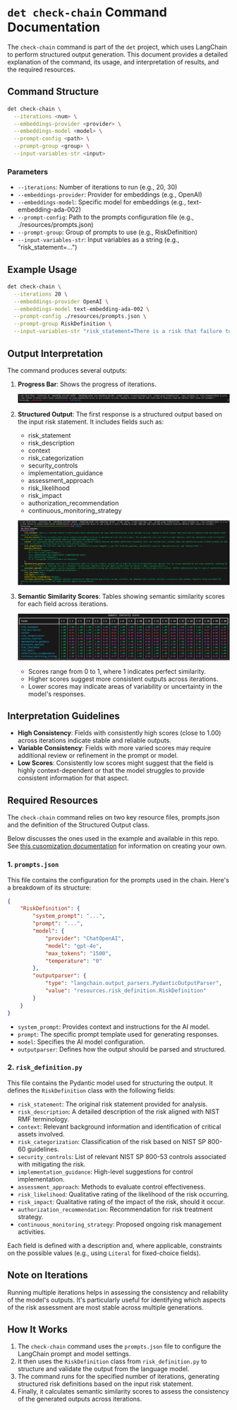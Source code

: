 # `det check-chain` Command Documentation

The `check-chain` command is part of the `det` project, which uses LangChain to perform structured output generation. This document provides a detailed explanation of the command, its usage, and interpretation of results, and the required resources.

## Command Structure

```bash
det check-chain \
  --iterations <num> \
  --embeddings-provider <provider> \
  --embeddings-model <model> \
  --prompt-config <path> \
  --prompt-group <group> \
  --input-variables-str <input>
```

### Parameters

- `--iterations`: Number of iterations to run (e.g., 20, 30)
- `--embeddings-provider`: Provider for embeddings (e.g., OpenAI)
- `--embeddings-model`: Specific model for embeddings (e.g., text-embedding-ada-002)
- `--prompt-config`: Path to the prompts configuration file (e.g., ./resources/prompts.json)
- `--prompt-group`: Group of prompts to use (e.g., RiskDefinition)
- `--input-variables-str`: Input variables as a string (e.g., "risk_statement=...")

## Example Usage

```bash
det check-chain \
  --iterations 20 \
  --embeddings-provider OpenAI \
  --embeddings-model text-embedding-ada-002 \
  --prompt-config ./resources/prompts.json \
  --prompt-group RiskDefinition \
  --input-variables-str "risk_statement=There is a risk that failure to enforce multi-factor authentication can cause unauthorized access to user accounts to occur, leading to account takeover that could lead to financial fraud and identity theft issues for customers."
```

## Output Interpretation

The command produces several outputs:

1. **Progress Bar**: Shows the progress of iterations.

   ![Progress Bar](/docs/img/check_chain/command-to-run-checks.png)

2. **Structured Output**: The first response is a structured output based on the input risk statement. It includes fields such as:
   - risk_statement
   - risk_description
   - context
   - risk_categorization
   - security_controls
   - implementation_guidance
   - assessment_approach
   - risk_likelihood
   - risk_impact
   - authorization_recommendation
   - continuous_monitoring_strategy

   ![Structured Output](/docs/img/check_chain/first_response_for_gpt4o_20_iterations.png)

3. **Semantic Similarity Scores**: Tables showing semantic similarity scores for each field across iterations.

   ![Semantic Similarity Scores](/docs/img/check_chain/results_for_gpt4o_20_iterations.png)

   - Scores range from 0 to 1, where 1 indicates perfect similarity.
   - Higher scores suggest more consistent outputs across iterations.
   - Lower scores may indicate areas of variability or uncertainty in the model's responses.

## Interpretation Guidelines

- **High Consistency**: Fields with consistently high scores (close to 1.00) across iterations indicate stable and reliable outputs.
- **Variable Consistency**: Fields with more varied scores may require additional review or refinement in the prompt or model.
- **Low Scores**: Consistently low scores might suggest that the field is highly context-dependent or that the model struggles to provide consistent information for that aspect.

## Required Resources

The `check-chain` command relies on two key resource files, prompts.json and the definition of the Structured Output class.

Below discusses the ones used in the example and available in this repo. See [this cusomization documentation](Cusomtisation.md) for information on creating your own.

### 1. `prompts.json`

This file contains the configuration for the prompts used in the chain. Here's a breakdown of its structure:

```json
{
    "RiskDefinition": {
        "system_prompt": "...",
        "prompt": "...",
        "model": {
            "provider": "ChatOpenAI",
            "model": "gpt-4o",
            "max_tokens": "1500",
            "temperature": "0"
        },
        "outputparser": {
            "type": "langchain.output_parsers.PydanticOutputParser",
            "value": "resources.risk_definition.RiskDefinition"
        }
    }
}
```

- `system_prompt`: Provides context and instructions for the AI model.
- `prompt`: The specific prompt template used for generating responses.
- `model`: Specifies the AI model configuration.
- `outputparser`: Defines how the output should be parsed and structured.

### 2. `risk_definition.py`

This file contains the Pydantic model used for structuring the output. It defines the `RiskDefinition` class with the following fields:

- `risk_statement`: The original risk statement provided for analysis.
- `risk_description`: A detailed description of the risk aligned with NIST RMF terminology.
- `context`: Relevant background information and identification of critical assets involved.
- `risk_categorization`: Classification of the risk based on NIST SP 800-60 guidelines.
- `security_controls`: List of relevant NIST SP 800-53 controls associated with mitigating the risk.
- `implementation_guidance`: High-level suggestions for control implementation.
- `assessment_approach`: Methods to evaluate control effectiveness.
- `risk_likelihood`: Qualitative rating of the likelihood of the risk occurring.
- `risk_impact`: Qualitative rating of the impact of the risk, should it occur.
- `authorization_recommendation`: Recommendation for risk treatment strategy.
- `continuous_monitoring_strategy`: Proposed ongoing risk management activities.

Each field is defined with a description and, where applicable, constraints on the possible values (e.g., using `Literal` for fixed-choice fields).


## Note on Iterations

Running multiple iterations helps in assessing the consistency and reliability of the model's outputs. It's particularly useful for identifying which aspects of the risk assessment are most stable across multiple generations.


## How It Works

1. The `check-chain` command uses the `prompts.json` file to configure the LangChain prompt and model settings.
2. It then uses the `RiskDefinition` class from `risk_definition.py` to structure and validate the output from the language model.
3. The command runs for the specified number of iterations, generating structured risk definitions based on the input risk statement.
4. Finally, it calculates semantic similarity scores to assess the consistency of the generated outputs across iterations.
